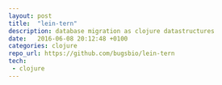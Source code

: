 ```yaml
---
layout: post
title:  "lein-tern"
description: database migration as clojure datastructures
date:   2016-06-08 20:12:48 +0100
categories: clojure
repo_url: https://github.com/bugsbio/lein-tern
tech:
 - clojure
---
```

